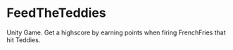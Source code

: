 # FeedTheTeddies
Unity Game. Get a highscore by earning points when firing FrenchFries that hit Teddies.
